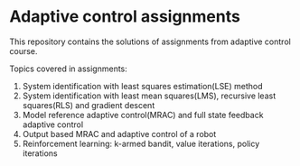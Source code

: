 # Adaptive control assignments
This repository contains the solutions of assignments from adaptive control course.

Topics covered in assignments:
1. System identification with least squares estimation(LSE) method
2. System identification with least mean squares(LMS), recursive least 
    squares(RLS) and gradient descent
3. Model reference adaptive control(MRAC) and full state feedback adaptive control
4. Output based MRAC and adaptive control of a robot
5. Reinforcement learning: k-armed bandit, value iterations, policy iterations

